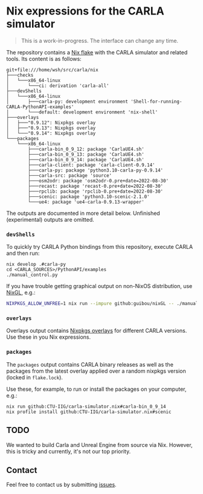 # Nix expressions for the CARLA simulator

> This is a work-in-progress. The interface can change any time.

The repository contains a [Nix flake][] with the CARLA simulator and
related tools. Its content is as follows:

<!-- `$ nix flake show` -->
```
git+file:///home/wsh/src/carla/nix
├───checks
│   └───x86_64-linux
│       └───ci: derivation 'carla-all'
├───devShells
│   └───x86_64-linux
│       ├───carla-py: development environment 'Shell-for-running-CARLA-PythonAPI-examples'
│       └───default: development environment 'nix-shell'
├───overlays
│   ├───"0.9.12": Nixpkgs overlay
│   ├───"0.9.13": Nixpkgs overlay
│   └───"0.9.14": Nixpkgs overlay
└───packages
    └───x86_64-linux
        ├───carla-bin_0_9_12: package 'CarlaUE4.sh'
        ├───carla-bin_0_9_13: package 'CarlaUE4.sh'
        ├───carla-bin_0_9_14: package 'CarlaUE4.sh'
        ├───carla-client: package 'carla-client-0.9.14'
        ├───carla-py: package 'python3.10-carla-py-0.9.14'
        ├───carla-src: package 'source'
        ├───osm2odr: package 'osm2odr-0.pre+date=2022-08-30'
        ├───recast: package 'recast-0.pre+date=2022-08-30'
        ├───rpclib: package 'rpclib-0.pre+date=2022-08-30'
        ├───scenic: package 'python3.10-scenic-2.1.0'
        └───ue4: package 'ue4-carla-0.9.13-wrapper'
```

The outputs are documented in more detail below. Unfinished
(experimental) outputs are omitted.

### `devShells`

To quickly try CARLA Python bindings from this repository, execute
CARLA and then run:

    nix develop .#carla-py
    cd <CARLA_SOURCES>/PythonAPI/examples
    ./manual_control.py

If you have trouble getting graphical output on non-NixOS
distribution, use [NixGL][], e.g.:

```sh
NIXPKGS_ALLOW_UNFREE=1 nix run --impure github:guibou/nixGL -- ./manual_control.py
```

[NixGL]: https://github.com/guibou/nixGL

### `overlays`

Overlays output contains [Nixpkgs overlays][] for different CARLA
versions. Use these in you Nix expressions.

### `packages`

The `packages` output contains CARLA binary releases as well as the
packages from the latest overlay applied over a random nixpkgs version
(locked in `flake.lock`).

Use these, for example, to run or install the packages on your
computer, e.g.:

    nix run github:CTU-IIG/carla-simulator.nix#carla-bin_0_9_14
    nix profile install github:CTU-IIG/carla-simulator.nix#scenic

## TODO

We wanted to build Carla and Unreal Engine from source via Nix.
However, this is tricky and currently, it's not our top priority.

## Contact

Feel free to contact us by submitting [issues][].

[Nix flake]: https://nixos.wiki/wiki/Flakes
[Scenic]: https://github.com/BerkeleyLearnVerify/Scenic
[Nixpkgs overlays]: https://nixos.wiki/wiki/Overlays
[issues]: https://github.com/CTU-IIG/carla-simulator.nix/issues

<!-- Local Variables: -->
<!-- compile-command: "mdsh" -->
<!-- End: -->
